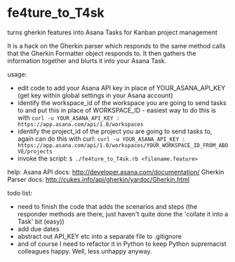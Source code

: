 fe4ture_to_T4sk
===============

turns gherkin features into Asana Tasks for Kanban project management

It is a hack on the Gherkin parser which responds to the same method calls that the Gherkin Formatter object responds to. It then gathers the information together and blurts it into your Asana Task.

usage:
* edit code to add your Asana API key in place of YOUR_ASANA_API_KEY (get key within global settings in your Asana account)
* identify the workspace_id of the workspace you are going to send tasks to and put this in place of WORKSPACE_ID - easiest way to do this is with `curl -u YOUR_ASANA_API_KEY : https://app.asana.com/api/1.0/workspaces`
* identify the project_id of the project you are going to send tasks to, again can do this with curl: `curl -u YOUR_ASANA_API_KEY : https://app.asana.com/api/1.0/workspaces/YOUR_WORKSPACE_ID_FROM_ABOVE/projects`
* invoke the script: `$ ./fe4ture_to_T4sk.rb <filename.feature>`

help:
Asana API docs: http://developer.asana.com/documentation/
Gherkin Parser docs: http://cukes.info/api/gherkin/yardoc/Gherkin.html

todo list:
* need to finish the code that adds the scenarios and steps (the responder methods are there, just haven't quite done the 'collate it into a Task' bit (easy))
* add due dates
* abstract out API_KEY etc into a separate file to .gitignore
* and of course I need to refactor it in Python to keep Python supremacist colleagues happy. Well, less unhappy anyway.